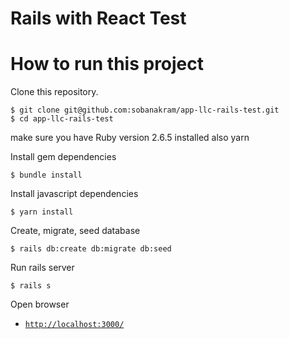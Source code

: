 # Rails with React Test

# How to run this project

Clone this repository.

```console
$ git clone git@github.com:sobanakram/app-llc-rails-test.git
$ cd app-llc-rails-test
```
make sure you have Ruby version 2.6.5 installed also yarn

Install gem dependencies
```console
$ bundle install
```

Install javascript dependencies
```console
$ yarn install
```

Create, migrate, seed database
```console
$ rails db:create db:migrate db:seed
```

Run rails server
```console
$ rails s
```

Open browser
- [`http://localhost:3000/`](http://localhost:3000/)